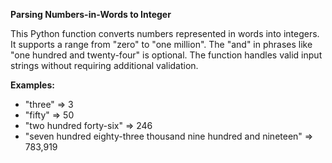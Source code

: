 **Parsing Numbers-in-Words to Integer**

This Python function converts numbers represented in words into integers. It supports a range from "zero" to "one million". The "and" in phrases like "one hundred and twenty-four" is optional. The function handles valid input strings without requiring additional validation.

**Examples:**
- "three" => 3
- "fifty" => 50
- "two hundred forty-six" => 246
- "seven hundred eighty-three thousand nine hundred and nineteen" => 783,919